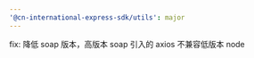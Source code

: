 ```yaml
---
'@cn-international-express-sdk/utils': major
---
```


fix: 降低 soap 版本，高版本 soap 引入的 axios 不兼容低版本 node
